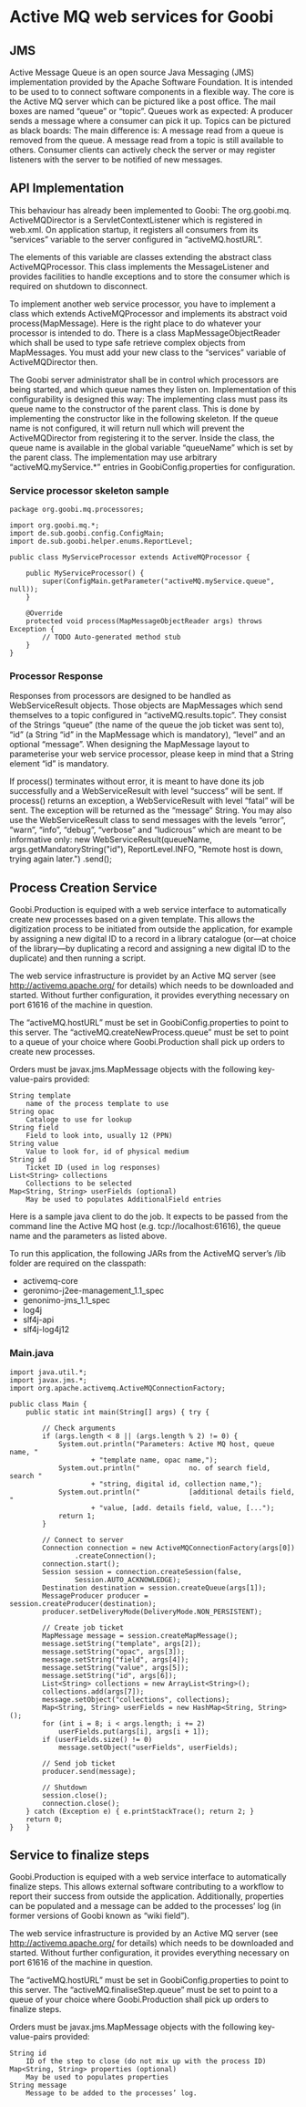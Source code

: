 Active MQ web services for Goobi
================================

JMS
---

Active Message Queue is an open source Java Messaging (JMS) implementation
provided by the Apache Software Foundation. It is intended to be used to
to connect software components in a flexible way. The core is the Active MQ
server which can be pictured like a post office. The mail boxes are named
“queue” or “topic”. Queues work as expected: A producer sends a message where
a consumer can pick it up. Topics can be pictured as black boards: The main
difference is: A message read from a queue is removed from the queue. A message
read from a topic is still available to others. Consumer clients can actively
check the server or may register listeners with the server to be notified of
new messages.

API Implementation
------------------

This behaviour has already been implemented to Goobi: The org.goobi.mq.
ActiveMQDirector is a ServletContextListener which is registered in web.xml.
On application startup, it registers all consumers from its “services” variable
to the server configured in “activeMQ.hostURL”.

The elements of this variable are classes extending the abstract class
ActiveMQProcessor. This class implements the MessageListener and provides
facilities to handle exceptions and to store the consumer which is required on
shutdown to disconnect.

To implement another web service processor, you have to implement a class which
extends ActiveMQProcessor and implements its abstract void process(MapMessage).
Here is the right place to do whatever your processor is intended to do. There
is a class MapMessageObjectReader which shall be used to type safe retrieve
complex objects from MapMessages. You must add your new class to the “services”
variable of ActiveMQDirector then.

The Goobi server administrator shall be in control which processors are being
started, and which queue names they listen on. Implementation of this
configurability is designed this way: The implementing class must pass its
queue name to the constructor of the parent class. This is done by implementing
the constructor like in the following skeleton. If the queue name is not
configured, it will return null which will prevent the ActiveMQDirector from
registering it to the server. Inside the class, the queue name is available in
the global variable “queueName” which is set by the parent class.  The
implementation may use arbitrary “activeMQ.myService.*” entries in
GoobiConfig.properties for configuration.

### Service processor skeleton sample

	package org.goobi.mq.processores;

	import org.goobi.mq.*;
	import de.sub.goobi.config.ConfigMain;
	import de.sub.goobi.helper.enums.ReportLevel;

	public class MyServiceProcessor extends ActiveMQProcessor {

		public MyServiceProcessor() {
			super(ConfigMain.getParameter("activeMQ.myService.queue", null));
		}

		@Override
		protected void process(MapMessageObjectReader args) throws Exception {
			// TODO Auto-generated method stub
		}
	}

### Processor Response

Responses from processors are designed to be handled as WebServiceResult
objects. Those objects are MapMessages which send themselves to a topic
configured in “activeMQ.results.topic”. They consist of the Strings “queue”
(the name of the queue the job ticket was sent to), “id” (a String “id” in
the MapMessage which is mandatory), “level” and an optional “message”. When
designing the MapMessage layout to parameterise your web service processor,
please keep in mind that a String element “id” is mandatory.

If process() terminates without error, it is meant to have done its job
successfully and a WebServiceResult with level “success” will be sent. If
process() returns an exception, a WebServiceResult with level “fatal” will be
sent. The exception will be returned as the “message” String. You may also use
the WebServiceResult class to send messages with the levels “error”, “warn”,
“info”, “debug”, “verbose” and “ludicrous” which are meant to be informative
only:
        new WebServiceResult(queueName, args.getMandatoryString("id"),
                ReportLevel.INFO, "Remote host is down, trying again later.")
                .send();

Process Creation Service
------------------------

Goobi.Production is equiped with a web service interface to automatically
create new processes based on a given template. This allows the digitization
process to be initiated from outside the application, for example by assigning
a new digital ID to a record in a library catalogue (or—at choice of the
library—by duplicating a record and assigning a new digital ID to the
duplicate) and then running a script.

The web service infrastructure is providet by an Active MQ server (see
http://activemq.apache.org/ for details) which needs to be downloaded and
started. Without further configuration, it provides everything necessary on
port 61616 of the machine in question.

The “activeMQ.hostURL” must be set in GoobiConfig.properties to point to this
server. The “activeMQ.createNewProcess.queue” must be set to point to a queue
of your choice where Goobi.Production shall pick up orders to create new
processes.

Orders must be javax.jms.MapMessage objects with the following key-value-pairs
provided:

	String template
		name of the process template to use
	String opac
		Cataloge to use for lookup
	String field
		Field to look into, usually 12 (PPN)
	String value
		Value to look for, id of physical medium
	String id
		Ticket ID (used in log responses)
	List<String> collections
		Collections to be selected
	Map<String, String> userFields (optional)
		May be used to populates AdditionalField entries

Here is a sample java client to do the job. It expects to be passed from the
command line the Active MQ host (e.g. tcp://localhost:61616), the queue name
and the parameters as listed above.

To run this application, the following JARs from the ActiveMQ server’s /lib
folder are required on the classpath:

* activemq-core
* geronimo-j2ee-management_1.1_spec
* genonimo-jms_1.1_spec
* log4j
* slf4j-api
* slf4j-log4j12

### Main.java

	import java.util.*;
	import javax.jms.*;
	import org.apache.activemq.ActiveMQConnectionFactory;

	public class Main {
		public static int main(String[] args) { try {

			// Check arguments
			if (args.length < 8 || (args.length % 2) != 0) {
				System.out.println("Parameters: Active MQ host, queue name, "
						+ "template name, opac name,");
				System.out.println("            no. of search field, search "
						+ "string, digital id, collection name,");
				System.out.println("            [additional details field, "
						+ "value, [add. details field, value, [...");
				return 1;
			}

			// Connect to server
			Connection connection = new ActiveMQConnectionFactory(args[0])
					.createConnection();
			connection.start();
			Session session = connection.createSession(false,
					Session.AUTO_ACKNOWLEDGE);
			Destination destination = session.createQueue(args[1]);
			MessageProducer producer = session.createProducer(destination);
			producer.setDeliveryMode(DeliveryMode.NON_PERSISTENT);

			// Create job ticket
			MapMessage message = session.createMapMessage();
			message.setString("template", args[2]);
			message.setString("opac", args[3]);
			message.setString("field", args[4]);
			message.setString("value", args[5]);
			message.setString("id", args[6]);
			List<String> collections = new ArrayList<String>();
			collections.add(args[7]);
			message.setObject("collections", collections);
			Map<String, String> userFields = new HashMap<String, String>();
			for (int i = 8; i < args.length; i += 2)
				userFields.put(args[i], args[i + 1]);
			if (userFields.size() != 0)
				message.setObject("userFields", userFields);

			// Send job ticket
			producer.send(message);

			// Shutdown
			session.close();
			connection.close();
		} catch (Exception e) {	e.printStackTrace(); return 2; }
		return 0;
	}	}


Service to finalize steps
-------------------------

Goobi.Production is equiped with a web service interface to automatically
finalize steps. This allows external software contributing to a workflow to
report their success from outside the application. Additionally, properties
can be populated and a message can be added to the processes’ log (in former
versions of Goobi known as “wiki field”).

The web service infrastructure is provided by an Active MQ server (see
http://activemq.apache.org/ for details) which needs to be downloaded and
started. Without further configuration, it provides everything necessary on
port 61616 of the machine in question.

The “activeMQ.hostURL” must be set in GoobiConfig.properties to point to this
server. The “activeMQ.finaliseStep.queue” must be set to point to a queue
of your choice where Goobi.Production shall pick up orders to finalize steps.

Orders must be javax.jms.MapMessage objects with the following key-value-pairs
provided:

	String id
		ID of the step to close (do not mix up with the process ID)
	Map<String, String> properties (optional)
		May be used to populates properties
	String message
		Message to be added to the processes’ log.

